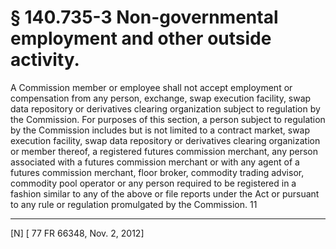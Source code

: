 # § 140.735-3   Non-governmental employment and other outside activity.

A Commission member or employee shall not accept employment or compensation from any person, exchange, swap execution facility, swap data repository or derivatives clearing organization subject to regulation by the Commission. For purposes of this section, a person subject to regulation by the Commission includes but is not limited to a contract market, swap execution facility, swap data repository or derivatives clearing organization or member thereof, a registered futures commission merchant, any person associated with a futures commission merchant or with any agent of a futures commission merchant, floor broker, commodity trading advisor, commodity pool operator or any person required to be registered in a fashion similar to any of the above or file reports under the Act or pursuant to any rule or regulation promulgated by the Commission.
11


---

[N] [ 77 FR 66348, Nov. 2, 2012]




